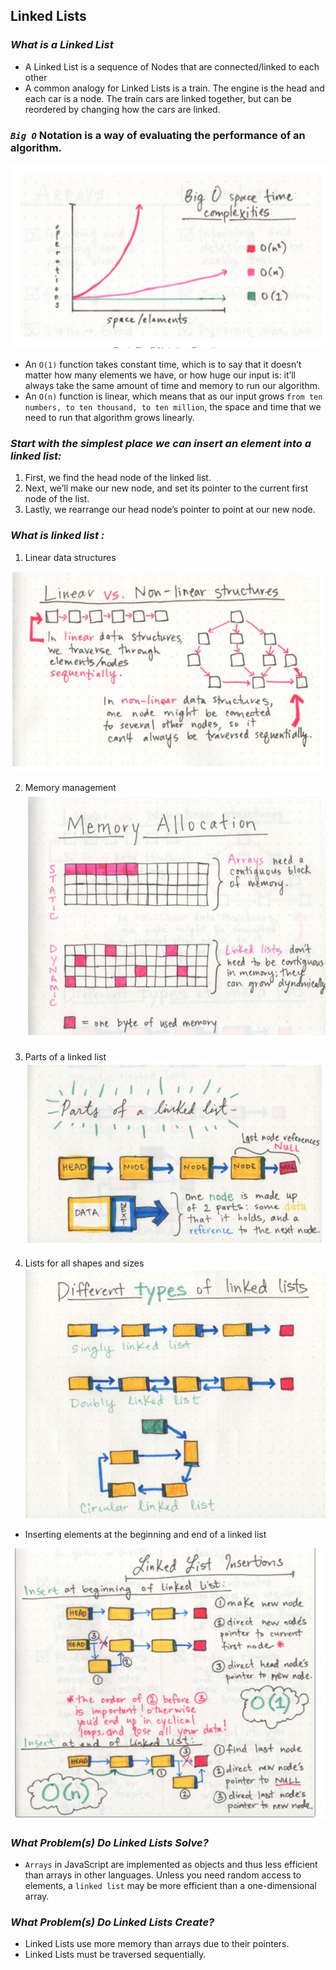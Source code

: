 ## Linked Lists

### ***What is a Linked List***
- A Linked List is a sequence of Nodes that are connected/linked 
         to each other
- A common analogy for Linked Lists is a train. The engine is the head and each car is a node. The train cars are linked together, but can be reordered by changing how the cars are linked.

### ***`Big O`*** Notation is a way of evaluating the performance of an algorithm.

![bigO](/imag/bigO.PNG)


- An `O(1)` function takes constant time, which is to say that it doesn’t matter how many elements we have, or how huge our input is: it’ll always take the same amount of time and memory to run our algorithm. 
- An `O(n)` function is linear, which means that as our input grows `from ten numbers, to ten thousand, to ten million`, the space and time that we need to run that algorithm grows linearly.

### ***Start with the simplest place we can insert an element into a linked list:***
1. First, we find the head node of the linked list.
2. Next, we’ll make our new node, and set its pointer to the 
     current first node of the list.
3. Lastly, we rearrange our head node’s pointer to point at our new node.

### ***What is linked list :***

 1. Linear data structures

![linked1](/imag/linked1.PNG)

2. Memory management
![linked2](/imag/linked2.PNG)

3. Parts of a linked list
![linked3](/imag/linked3.PNG)

4. Lists for all shapes and sizes
![linked4](/imag/linked4.PNG)

- Inserting elements at the beginning and end of a linked list

![end=biging](/imag/end-biginig.PNG)

###  ***What Problem(s) Do Linked Lists Solve?***
   - `Arrays` in JavaScript are implemented as objects and thus less efficient than arrays in other languages. Unless you need random access to elements, a `linked list` may be more efficient than a one-dimensional array.

### ***What Problem(s) Do Linked Lists Create?***
  - Linked Lists use more memory than arrays due to their pointers.
  - Linked Lists must be traversed sequentially.
